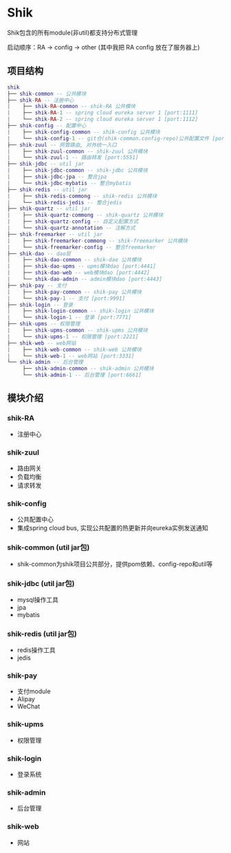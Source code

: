 # Shik

Shik包含的所有module(非util)都支持分布式管理

启动顺序：RA -> config -> other (其中我把 RA config 放在了服务器上)

## 项目结构
``` lua
shik
├── shik-common -- 公共模块
├── shik-RA -- 注册中心
|    ├── shik-RA-common -- shik-RA 公共模块
|    ├── shik-RA-1 -- spring cloud eureka server 1 [port:1111]
|    └── shik-RA-2 -- spring cloud eureka server 1 [port:1112]
├── shik-config -- 配置中心
|    ├── shik-config-common -- shik-config 公共模块
|    └── shik-config-1 -- git仓(shik-common.config-repo)公共配置文件 [port:8881]
├── shik-zuul -- 网管路由, 对外统一入口
|    ├── shik-zuul-common -- shik-zuul 公共模块
|    └── shik-zuul-1 -- 路由转发 [port:5551]
├── shik-jdbc -- util jar
|    ├── shik-jdbc-common -- shik-jdbc 公共模块
|    ├── shik-jdbc-jpa -- 整合jpa
|    └── shik-jdbc-mybatis -- 整合mybatis
├── shik-redis -- util jar
|    ├── shik-redis-commong -- shik-redis 公共模块
|    └── shik-redis-jedis -- 整合jedis
├── shik-quartz -- util jar
|    ├── shik-quartz-commong -- shik-quartz 公共模块
|    ├── shik-quartz-config -- 自定义配置方式
|    └── shik-quartz-annotation -- 注解方式
├── shik-freemarker -- util jar
|    ├── shik-freemarker-commong -- shik-freemarker 公共模块
|    └── shik-freemarker-config -- 整合freemarker
├── shik-dao -- dao层
|    ├── shik-dao-common -- shik-dao 公共模块
|    ├── shik-dao-upms -- upms模块dao [port:4441]
|    ├── shik-dao-web -- web模块dao [port:4442]
|    └── shik-dao-admin -- admin模块dao [port:4443]
├── shik-pay -- 支付
|    ├── shik-pay-common -- shik-pay 公共模块
|    └── shik-pay-1 -- 支付 [port:9991]
├── shik-login -- 登录
|    ├── shik-login-common -- shik-login 公共模块
|    └── shik-login-1 -- 登录 [port:7771]
├── shik-upms -- 权限管理
|    ├── shik-upms-common -- shik-upms 公共模块
|    └── shik-upms-1 -- 权限管理 [port:2221]
├── shik-web -- web网站
|    ├── shik-web-common -- shik-web 公共模块
|    └── shik-web-1 -- web网站 [port:3331]
└── shik-admin -- 后台管理
     ├── shik-admin-common -- shik-admin 公共模块
     └── shik-admin-1 -- 后台管理 [port:6661]
```

## 模块介绍
### shik-RA
- 注册中心

### shik-zuul
- 路由网关
- 负载均衡
- 请求转发

### shik-config
- 公共配置中心
- 集成spring cloud bus, 实现公共配置的热更新并向eureka实例发送通知

### shik-common (util jar包)
- shik-common为shik项目公共部分，提供pom依赖、config-repo和util等

### shik-jdbc (util jar包)
- mysql操作工具
- jpa
- mybatis

### shik-redis (util jar包)
- redis操作工具
- jedis

### shik-pay
- 支付module
- Alipay
- WeChat

### shik-upms
- 权限管理

### shik-login
- 登录系统

### shik-admin
- 后台管理

### shik-web
- 网站